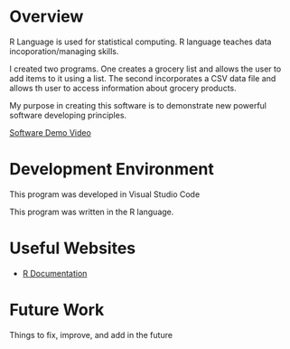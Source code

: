 # Overview

R Language is used for statistical computing. R language teaches data incoporation/managing skills.

I created two programs. One creates a grocery list and allows the user to add items to it using a list.
The second incorporates a CSV data file and allows th user to access information about grocery products.

My purpose in creating this software is to demonstrate new powerful software developing principles.

[Software Demo Video](https://www.youtube.com/watch?v=v-27Jzv2dpk&ab_channel=BrysonM)

# Development Environment

This program was developed in Visual Studio Code

This program was written in the R language.

# Useful Websites

* [R Documentation](https://www.r-project.org/about.html)

# Future Work

Things to fix, improve, and add in the future
